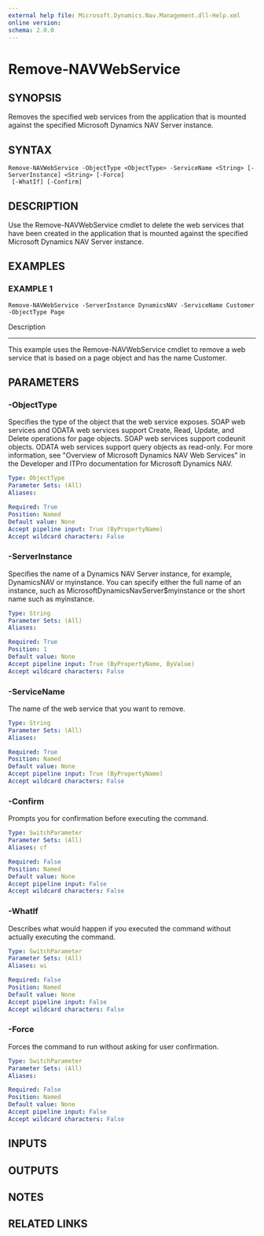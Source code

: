 ```yaml
---
external help file: Microsoft.Dynamics.Nav.Management.dll-Help.xml
online version: 
schema: 2.0.0
---
```


# Remove-NAVWebService

## SYNOPSIS
Removes the specified web services from the application that is mounted against the specified Microsoft Dynamics NAV Server instance.

## SYNTAX

```
Remove-NAVWebService -ObjectType <ObjectType> -ServiceName <String> [-ServerInstance] <String> [-Force]
 [-WhatIf] [-Confirm]
```

## DESCRIPTION
Use the Remove-NAVWebService cmdlet to delete the web services that have been created in the application that is mounted against the specified Microsoft Dynamics NAV Server instance.

## EXAMPLES

### EXAMPLE 1
```
Remove-NAVWebService -ServerInstance DynamicsNAV -ServiceName Customer -ObjectType Page
```

Description

-----------

This example uses the Remove-NAVWebService cmdlet to remove a web service that is based on a page object and has the name Customer.

## PARAMETERS

### -ObjectType
Specifies the type of the object that the web service exposes.
SOAP web services and ODATA web services support Create, Read, Update, and Delete operations for page objects.
SOAP web services support codeunit objects.
ODATA web services support query objects as read-only.
For more information, see "Overview of Microsoft Dynamics NAV Web Services" in the Developer and ITPro documentation for Microsoft Dynamics NAV.

```yaml
Type: ObjectType
Parameter Sets: (All)
Aliases: 

Required: True
Position: Named
Default value: None
Accept pipeline input: True (ByPropertyName)
Accept wildcard characters: False
```

### -ServerInstance
Specifies the name of a Dynamics NAV Server instance, for example, DynamicsNAV or myinstance.
You can specify either the full name of an instance, such as MicrosoftDynamicsNavServer$myinstance or the short name such as myinstance.

```yaml
Type: String
Parameter Sets: (All)
Aliases: 

Required: True
Position: 1
Default value: None
Accept pipeline input: True (ByPropertyName, ByValue)
Accept wildcard characters: False
```

### -ServiceName
The name of the web service that you want to remove.

```yaml
Type: String
Parameter Sets: (All)
Aliases: 

Required: True
Position: Named
Default value: None
Accept pipeline input: True (ByPropertyName)
Accept wildcard characters: False
```

### -Confirm
Prompts you for confirmation before executing the command.

```yaml
Type: SwitchParameter
Parameter Sets: (All)
Aliases: cf

Required: False
Position: Named
Default value: None
Accept pipeline input: False
Accept wildcard characters: False
```

### -WhatIf
Describes what would happen if you executed the command without actually executing the command.

```yaml
Type: SwitchParameter
Parameter Sets: (All)
Aliases: wi

Required: False
Position: Named
Default value: None
Accept pipeline input: False
Accept wildcard characters: False
```

### -Force
Forces the command to run without asking for user confirmation.

```yaml
Type: SwitchParameter
Parameter Sets: (All)
Aliases: 

Required: False
Position: Named
Default value: None
Accept pipeline input: False
Accept wildcard characters: False
```

## INPUTS

## OUTPUTS

## NOTES
## RELATED LINKS

